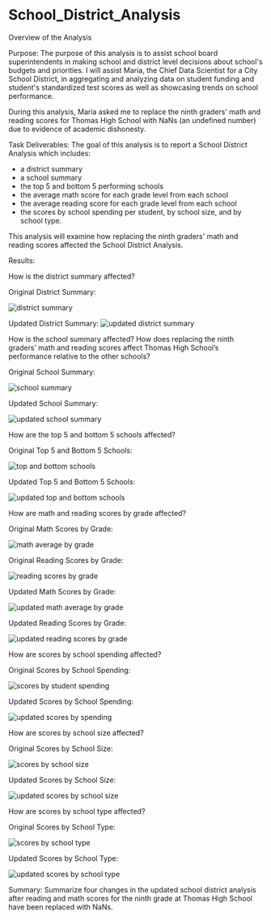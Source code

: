 # School_District_Analysis

Overview of the Analysis

Purpose: The purpose of this analysis is to assist school board superintendents in making school and district level decisions about school's budgets and priorities. I will assist Maria, the Chief Data Scientist for a City School District, in aggregating and analyzing data on student funding and student's standardized test scores as well as showcasing trends on school performance. 

During this analysis, Maria asked me to replace the ninth graders' math and reading scores for Thomas High School with NaNs (an undefined number) due to evidence of academic dishonesty. 

Task Deliverables: The goal of this analysis is to report a School District Analysis which includes:
- a district summary
- a school summary
- the top 5 and bottom 5 performing schools
- the average math score for each grade level from each school
- the average reading score for each grade level from each school
- the scores by school spending per student, by school size, and by school type. 

This analysis will examine how replacing the ninth graders' math and reading scores affected the School District Analysis.

Results: 

How is the district summary affected?

Original District Summary: 

![district summary](https://user-images.githubusercontent.com/86159728/135667403-c526e115-18dd-4da4-8825-9e2f5accb3a5.jpg)

Updated District Summary: 
![updated district summary](https://user-images.githubusercontent.com/86159728/135667239-d55ed043-8254-49a4-a586-ac705157184d.jpg)

How is the school summary affected? How does replacing the ninth graders’ math and reading scores affect Thomas High School’s performance relative to the other schools?

Original School Summary:

![school summary](https://user-images.githubusercontent.com/86159728/135668244-d8c5aa28-545b-4f73-89d5-99abdc97e352.jpg)

Updated  School Summary:

![updated school summary](https://user-images.githubusercontent.com/86159728/135668437-5b584514-05db-49c7-ae91-dab005870ac2.jpg)

How are the top 5 and bottom 5 schools affected?

Original Top 5 and Bottom 5 Schools:

![top and bottom schools](https://user-images.githubusercontent.com/86159728/135668694-c29fa268-13c8-45c4-b6ca-2dffbf0dadf4.jpg)

Updated Top 5 and Bottom 5 Schools:

![updated top and bottom schools](https://user-images.githubusercontent.com/86159728/135668787-c15cfc6e-59d7-4403-a15d-5b450b36e53d.jpg)

How are math and reading scores by grade affected?

Original Math Scores by Grade:

![math average by grade](https://user-images.githubusercontent.com/86159728/135669210-cf447136-3e81-48f2-8541-dd17d044d574.jpg)

Original Reading Scores by Grade: 

![reading scores by grade](https://user-images.githubusercontent.com/86159728/135692944-a5e189f0-1a4a-4c80-8e04-fc6de011b8c1.jpg)

Updated Math Scores by Grade:

![updated math average by grade](https://user-images.githubusercontent.com/86159728/135669250-e3cd131a-530e-429e-b39a-ab211b9ec0eb.jpg)

Updated Reading Scores by Grade: 

![updated reading scores by grade](https://user-images.githubusercontent.com/86159728/135692971-19b0abb8-3823-4698-aed2-d2cee56b8cdd.jpg)

How are scores by school spending affected?

Original Scores by School Spending:

![scores by student spending](https://user-images.githubusercontent.com/86159728/135669478-04f0d772-a9ff-42a1-bb62-bb92c1428840.jpg)

Updated Scores by School Spending:

![updated scores by spending](https://user-images.githubusercontent.com/86159728/135669500-d548aa20-1d76-4324-af15-1e86195ff41d.jpg)

How are scores by school size affected?

Original Scores by School Size:

![scores by school size](https://user-images.githubusercontent.com/86159728/135669629-6e64576e-b3a0-4be7-9615-4271b0fda9ac.jpg)

Updated Scores by School Size:

![updated scores by school size](https://user-images.githubusercontent.com/86159728/135669650-ddd42c50-9684-465e-a0b7-def289e2ebed.jpg)

How are scores by school type affected?

Original Scores by School Type:

![scores by school type](https://user-images.githubusercontent.com/86159728/135669693-a36ed2fd-2ecd-4ef3-ac9d-2094ffec41ab.jpg)

Updated Scores by School Type:

![updated scores by school type](https://user-images.githubusercontent.com/86159728/135669717-b810b36a-716c-4c58-abf7-a15af718f681.jpg)

Summary: Summarize four changes in the updated school district analysis after reading and math scores for the ninth grade at Thomas High School have been replaced with NaNs.


